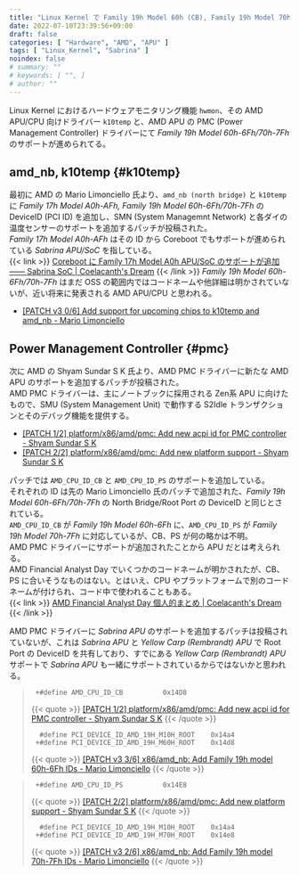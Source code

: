 ```yaml
---
title: "Linux Kernel で Family 19h Model 60h (CB), Family 19h Model 70h (PS) のサポートが進む"
date: 2022-07-10T23:39:56+09:00
draft: false
categories: [ "Hardware", "AMD", "APU" ]
tags: [ "Linux_Kernel", "Sabrina" ]
noindex: false
# summary: ""
# keywords: [ "", ]
# author: ""
---
```


Linux Kernel におけるハードウェアモニタリング機能 `hwmon`、その AMD APU/CPU 向けドライバー `k10temp` と、AMD APU の PMC (Power Management Controller) ドライバーにて *Family 19h Model 60h-6Fh/70h-7Fh* のサポートが進められてる。  

## amd_nb, k10temp {#k10temp}
最初に AMD の Mario Limonciello 氏より、`amd_nb (north bridge)` と `k10temp` に *Family 17h Model A0h-AFh, Family 19h Model 60h-6Fh/70h-7Fh* の DeviceID (PCI ID) を追加し、SMN (System Managemnt Network) と各ダイの温度センサーのサポートを追加するパッチが投稿された。  
*Family 17h Model A0h-AFh* はその ID から Coreboot でもサポートが進められている *Sabrina APU/SoC* を指している。  
{{< link >}} [Coreboot に Family 17h Model A0h APU/SoC のサポートが追加 ―― Sabrina SoC | Coelacanth's Dream](/posts/2022/01/12/fam17h-moda0h-amd-sabrina-soc/) {{< /link >}}
*Family 19h Model 60h-6Fh/70h-7Fh* はまだ OSS の範囲内ではコードネームや他詳細は明かされていないが、近い将来に発表される AMD APU/CPU と思われる。  

 * [[PATCH v3 0/6] Add support for upcoming chips to k10temp and amd_nb - Mario Limonciello](https://lore.kernel.org/linux-hwmon/20220613192956.4911-1-mario.limonciello@amd.com/)

## Power Management Controller {#pmc}
次に AMD の Shyam Sundar S K 氏より、AMD PMC ドライバーに新たな AMD APU のサポートを追加するパッチが投稿された。  
AMD PMC ドライバーは、主にノートブックに採用される Zen系 APU に向けたもので、SMU (System Management Unit) で動作する S2Idle トランザクションとそのデバッグ機能を提供する。  

 * [[PATCH 1/2] platform/x86/amd/pmc: Add new acpi id for PMC controller - Shyam Sundar S K](https://lore.kernel.org/platform-driver-x86/20220630050324.3780654-1-Shyam-sundar.S-k@amd.com/)
 * [[PATCH 2/2] platform/x86/amd/pmc: Add new platform support - Shyam Sundar S K](https://lore.kernel.org/platform-driver-x86/20220630050324.3780654-2-Shyam-sundar.S-k@amd.com/)

パッチでは `AMD_CPU_ID_CB` と `AMD_CPU_ID_PS` のサポートを追加している。  
それぞれの ID は先の Mario Limonciello 氏のパッチで追加された、*Family 19h Model 60h-6Fh/70h-7Fh* の North Bridge/Root Port の DeviceID と同じとされている。  
`AMD_CPU_ID_CB` が *Family 19h Model 60h-6Fh* に、`AMD_CPU_ID_PS` が *Family 19h Model 70h-7Fh* に対応しているが、CB、PS が何の略かは不明。  
AMD PMC ドライバーにサポートが追加されたことから APU だとは考えられる。  
AMD Financial Analyst Day でいくつかのコードネームが明かされたが、CB、PS に合いそうなものはない。とはいえ、CPU やプラットフォームで別のコードネームが付けられ、コード中で使われることもある。  
{{< link >}} [AMD Financial Analyst Day 個人的まとめ | Coelacanth's Dream](/posts/2022/06/11/amd-financial-analyst-day/#codename) {{< /link >}}

AMD PMC ドライバーに *Sabrina APU* のサポートを追加するパッチは投稿されていないが、これは *Sabrina APU* と *Yellow Carp (Rembrandt) APU* で Root Port の DeviceID を共有しており、すでにある *Yellow Carp (Rembrandt) APU* サポートで *Sabrina APU* も一緒にサポートされているからではないかと思われる。  

 > 		+#define AMD_CPU_ID_CB			0x14D8
 >
 > {{< quote >}} [[PATCH 1/2] platform/x86/amd/pmc: Add new acpi id for PMC controller - Shyam Sundar S K](https://lore.kernel.org/platform-driver-x86/20220630050324.3780654-1-Shyam-sundar.S-k@amd.com/) {{< /quote >}}
 >
 > 		 #define PCI_DEVICE_ID_AMD_19H_M10H_ROOT	0x14a4
 > 		+#define PCI_DEVICE_ID_AMD_19H_M60H_ROOT	0x14d8
 >
 > {{< quote >}} [[PATCH v3 3/6] x86/amd_nb: Add Family 19h model 60h-6Fh IDs - Mario Limonciello](https://lore.kernel.org/linux-hwmon/20220613192956.4911-4-mario.limonciello@amd.com/) {{< /quote >}}

 > 		+#define AMD_CPU_ID_PS			0x14E8
 >
 > {{< quote >}} [[PATCH 2/2] platform/x86/amd/pmc: Add new platform support - Shyam Sundar S K](https://lore.kernel.org/platform-driver-x86/20220630050324.3780654-2-Shyam-sundar.S-k@amd.com/) {{< /quote >}}
 >
 > 		 #define PCI_DEVICE_ID_AMD_19H_M10H_ROOT	0x14a4
 > 		+#define PCI_DEVICE_ID_AMD_19H_M70H_ROOT	0x14e8
 >
 > {{< quote >}} [[PATCH v3 2/6] x86/amd_nb: Add Family 19h model 70h-7Fh IDs - Mario Limonciello](https://lore.kernel.org/linux-hwmon/20220613192956.4911-3-mario.limonciello@amd.com/) {{< /quote >}}
